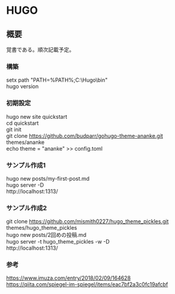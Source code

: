 # HUGO  

## 概要  
覚書である。順次記載予定。  

### 構築   
setx path "PATH=%PATH%;C:\Hugo\bin"  
hugo version  

### 初期設定  
hugo new site quickstart   
cd quickstart  
git init  
git clone https://github.com/budparr/gohugo-theme-ananke.git themes/ananke  
echo theme = "ananke" >> config.toml  

### サンプル作成1 
hugo new posts/my-first-post.md  
hugo server -D  
http://localhost:1313/  

### サンプル作成2    
git clone https://github.com/mismith0227/hugo_theme_pickles.git themes/hugo_theme_pickles    
hugo new posts/2回めの投稿.md    
hugo server -t hugo_theme_pickles -w -D    
http://localhost:1313/    

### 参考   
https://www.imuza.com/entry/2018/02/09/164628   
https://qiita.com/spiegel-im-spiegel/items/eac7bf2a3c0fc19afcbf   
